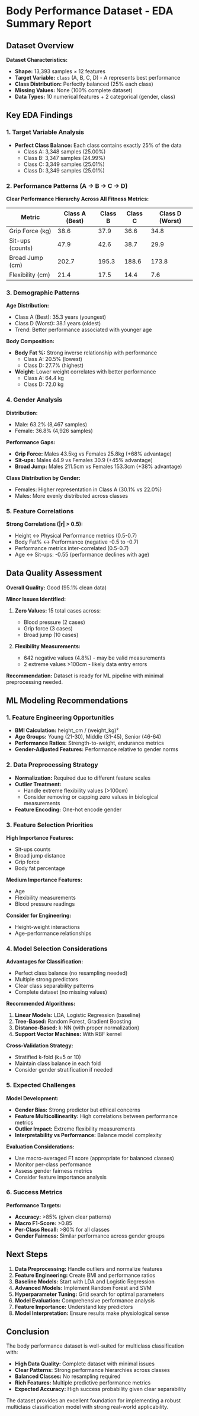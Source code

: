 # Body Performance Dataset - EDA Summary Report

## Dataset Overview

**Dataset Characteristics:**
- **Shape:** 13,393 samples × 12 features
- **Target Variable:** `class` (A, B, C, D) - A represents best performance
- **Class Distribution:** Perfectly balanced (25% each class)
- **Missing Values:** None (100% complete dataset)
- **Data Types:** 10 numerical features + 2 categorical (gender, class)

## Key EDA Findings

### 1. Target Variable Analysis
- **Perfect Class Balance:** Each class contains exactly 25% of the data
  - Class A: 3,348 samples (25.00%)
  - Class B: 3,347 samples (24.99%)
  - Class C: 3,349 samples (25.01%)
  - Class D: 3,349 samples (25.01%)

### 2. Performance Patterns (A → B → C → D)

**Clear Performance Hierarchy Across All Fitness Metrics:**

| Metric | Class A (Best) | Class B | Class C | Class D (Worst) |
|--------|---------------|---------|---------|-----------------|
| Grip Force (kg) | 38.6 | 37.9 | 36.6 | 34.8 |
| Sit-ups (counts) | 47.9 | 42.6 | 38.7 | 29.9 |
| Broad Jump (cm) | 202.7 | 195.3 | 188.6 | 173.8 |
| Flexibility (cm) | 21.4 | 17.5 | 14.4 | 7.6 |

### 3. Demographic Patterns

**Age Distribution:**
- Class A (Best): 35.3 years (youngest)
- Class D (Worst): 38.1 years (oldest)
- Trend: Better performance associated with younger age

**Body Composition:**
- **Body Fat %:** Strong inverse relationship with performance
  - Class A: 20.5% (lowest)
  - Class D: 27.7% (highest)
- **Weight:** Lower weight correlates with better performance
  - Class A: 64.4 kg
  - Class D: 72.0 kg

### 4. Gender Analysis

**Distribution:**
- Male: 63.2% (8,467 samples)
- Female: 36.8% (4,926 samples)

**Performance Gaps:**
- **Grip Force:** Males 43.5kg vs Females 25.8kg (+68% advantage)
- **Sit-ups:** Males 44.9 vs Females 30.9 (+45% advantage)
- **Broad Jump:** Males 211.5cm vs Females 153.3cm (+38% advantage)

**Class Distribution by Gender:**
- Females: Higher representation in Class A (30.1% vs 22.0%)
- Males: More evenly distributed across classes

### 5. Feature Correlations

**Strong Correlations (|r| > 0.5):**
- Height ↔ Physical Performance metrics (0.5-0.7)
- Body Fat% ↔ Performance (negative -0.5 to -0.7)
- Performance metrics inter-correlated (0.5-0.7)
- Age ↔ Sit-ups: -0.55 (performance declines with age)

## Data Quality Assessment

**Overall Quality:** Good (95.1% clean data)

**Minor Issues Identified:**
1. **Zero Values:** 15 total cases across:
   - Blood pressure (2 cases)
   - Grip force (3 cases)
   - Broad jump (10 cases)

2. **Flexibility Measurements:**
   - 642 negative values (4.8%) - may be valid measurements
   - 2 extreme values >100cm - likely data entry errors

**Recommendation:** Dataset is ready for ML pipeline with minimal preprocessing needed.

## ML Modeling Recommendations

### 1. Feature Engineering Opportunities
- **BMI Calculation:** height_cm / (weight_kg)²
- **Age Groups:** Young (21-30), Middle (31-45), Senior (46-64)
- **Performance Ratios:** Strength-to-weight, endurance metrics
- **Gender-Adjusted Features:** Performance relative to gender norms

### 2. Data Preprocessing Strategy
- **Normalization:** Required due to different feature scales
- **Outlier Treatment:** 
  - Handle extreme flexibility values (>100cm)
  - Consider removing or capping zero values in biological measurements
- **Feature Encoding:** One-hot encode gender

### 3. Feature Selection Priorities

**High Importance Features:**
- Sit-ups counts
- Broad jump distance
- Grip force
- Body fat percentage

**Medium Importance Features:**
- Age
- Flexibility measurements
- Blood pressure readings

**Consider for Engineering:**
- Height-weight interactions
- Age-performance relationships

### 4. Model Selection Considerations

**Advantages for Classification:**
- Perfect class balance (no resampling needed)
- Multiple strong predictors
- Clear class separability patterns
- Complete dataset (no missing values)

**Recommended Algorithms:**
1. **Linear Models:** LDA, Logistic Regression (baseline)
2. **Tree-Based:** Random Forest, Gradient Boosting
3. **Distance-Based:** k-NN (with proper normalization)
4. **Support Vector Machines:** With RBF kernel

**Cross-Validation Strategy:**
- Stratified k-fold (k=5 or 10)
- Maintain class balance in each fold
- Consider gender stratification if needed

### 5. Expected Challenges

**Model Development:**
- **Gender Bias:** Strong predictor but ethical concerns
- **Feature Multicollinearity:** High correlations between performance metrics
- **Outlier Impact:** Extreme flexibility measurements
- **Interpretability vs Performance:** Balance model complexity

**Evaluation Considerations:**
- Use macro-averaged F1 score (appropriate for balanced classes)
- Monitor per-class performance
- Assess gender fairness metrics
- Consider feature importance analysis

### 6. Success Metrics

**Performance Targets:**
- **Accuracy:** >85% (given clear patterns)
- **Macro F1-Score:** >0.85
- **Per-Class Recall:** >80% for all classes
- **Gender Fairness:** Similar performance across gender groups

## Next Steps

1. **Data Preprocessing:** Handle outliers and normalize features
2. **Feature Engineering:** Create BMI and performance ratios
3. **Baseline Models:** Start with LDA and Logistic Regression
4. **Advanced Models:** Implement Random Forest and SVM
5. **Hyperparameter Tuning:** Grid search for optimal parameters
6. **Model Evaluation:** Comprehensive performance analysis
7. **Feature Importance:** Understand key predictors
8. **Model Interpretation:** Ensure results make physiological sense

## Conclusion

The body performance dataset is well-suited for multiclass classification with:
- **High Data Quality:** Complete dataset with minimal issues
- **Clear Patterns:** Strong performance hierarchies across classes
- **Balanced Classes:** No resampling required
- **Rich Features:** Multiple predictive performance metrics
- **Expected Accuracy:** High success probability given clear separability

The dataset provides an excellent foundation for implementing a robust multiclass classification model with strong real-world applicability.